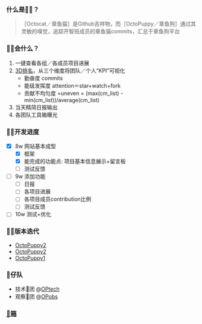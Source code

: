 
### 什么是🐙🐶？


> ［Octocat／章鱼猫］是Github吉祥物，而［OctoPuppy／章鱼狗］通过其灵敏的嗅觉，追踪开智班成员的章鱼猫commits，汇总于章鱼狗平台

### 🐙🐶会什么？
1. 一键查看各组／各成员项目进展
2. [3D排名](https://github.com/OctoPuppy/Octodog/wiki/Rank-Methodology)，从三个维度将团队／个人“KPI”可视化
    - 勤奋度 commits
    - 能级发挥度 attention＝star+watch+fork
    - 贡献不均匀度 =uneven = (max(cm_list) - min(cm_list))/average(cm_list)
3. 当天精简日报输出
4. 各团队工具箱曝光

### 🐙🐶开发进度
- [x] 8w 网站基本成型
    - [x] 框架
    - [x] 能完成的功能点: 项目基本信息展示+留言板
    - [ ] 测试反馈
- [ ] 9w 添加功能
    - [ ] 日报
    - [ ] 各项目进展
    - [ ] 各项目成员contribution比例
    - [ ] 测试反馈
- [ ] 10w 测试+优化

### 🐙🐶版本迭代

* [OctoPuppy2](http://3.projboard.sinaapp.com/)
* [OctoPuppy2](http://2.projboard.sinaapp.com/)
* [OctoPuppy1](http://projboard.sinaapp.com/#)

### 🐶仔队

- 技术🐶团 @[OPtech](https://github.com/orgs/OctoPuppy/teams/optech)
- 观察🐶团 @[OPobs](https://github.com/orgs/OctoPuppy/teams/opobs)

### [🔧箱](https://github.com/OctoPuppy/Octodog/wiki/%F0%9F%94%A7%E7%AE%B1)
